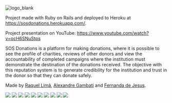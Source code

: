 ![logo_blank](https://sos-donations.herokuapp.com/assets/sos-donations-logo-b4ce111f01c7acbeea1a5ce15f9ddad6d0cd1f685313df294e7275f8dc5de5ad.png)

Project made with Ruby on Rails and deployed to Heroku at https://sosdonations.herokuapp.com/.

Project presentation on YouTube: https://www.youtube.com/watch?v=ocH6SNuStps

SOS Donations is a platform for making donations, where it is possible to see the profile of charities, reviews of other donors and view the accountability of completed campaigns where the institution must demonstrate the destination of the donations received. The objective with this reputation system is to generate credibility for the institution and trust in the donor so that they can donate safely.

Made by [Raquel Limâ](https://github.com/RaquelLima7), [Alexandre Gambati](https://github.com/alxgambati) and [Fernanda de Jesus](https://github.com/bussularf).


<img src="images/01.png">
<img src="images/02.png">
<img src="images/03.png">
<img src="images/04.png">
<img src="images/05.png">
<img src="images/06.png">
<img src="images/07.png">
<img src="images/08.png">
<img src="images/09.png">
<img src="images/10.png">

